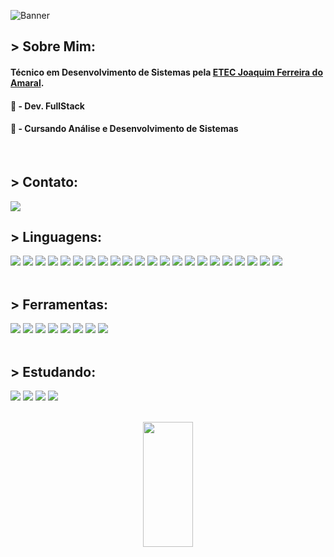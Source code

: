 ![Banner](https://res.cloudinary.com/superfolio/image/upload/v1620689979/68747470733a2f2f692e70696e696d672e636f6d2f6f726967696e616c732f63362f33332f63322f63363333633230656465383266306530636564376435373064626533613166332e676966_yjuh2s.gif)

## > Sobre Mim: 
#### Técnico em Desenvolvimento de Sistemas pela <a href="http://www.etecjau.com.br/etecjau/">ETEC Joaquim Ferreira do Amaral</a>.
#### 💾 - Dev. FullStack
#### 📓 - Cursando Análise e Desenvolvimento de Sistemas
<br>

## > Contato:
<a href="mailto:DevLuizHBarros@gmail.com"><code><img src="https://img.shields.io/badge/Gmail-6D4AFF?style=for-the-badge&logo=gmail&logoColor=white"></a></code>

## > Linguagens:
<!-- <p align='center'>
  <div align='center'>
    <img src="https://skillicons.dev/icons?i=html,css,js,ts,react,next,tailwindcss,sass,styledcomponents,nodejs,express,sequelize,java,spring,postgresql&perline=5"/>
    <br>
  </div>
</p> -->
<div>
  <img src="https://img.shields.io/badge/html-%2320232a.svg?style=for-the-badge&logo=html5&logoColor=white" />
  <img src="https://img.shields.io/badge/css-%2320232a.svg?style=for-the-badge&logo=css&logoColor=white" />
  <img src="https://img.shields.io/badge/javascript-%2320232a.svg?style=for-the-badge&logo=javascript&logoColor=white" />
  <img src="https://img.shields.io/badge/typescript-%2320232a.svg?style=for-the-badge&logo=typescript&logoColor=white" />
  <img src="https://img.shields.io/badge/react-%2320232a.svg?style=for-the-badge&logo=react&logoColor=white" />
  <img src="https://img.shields.io/badge/react native-%2320232a.svg?style=for-the-badge&logo=react&logoColor=white" />
  <img src="https://img.shields.io/badge/next.js-%2320232a.svg?style=for-the-badge&logo=next.js&logoColor=white" />
  <img src="https://img.shields.io/badge/axios-%2320232a.svg?style=for-the-badge&logo=axios&logoColor=white" />
  <img src="https://img.shields.io/badge/clerk-%2320232a.svg?style=for-the-badge&logo=clerk&logoColor=white" />
  <img src="https://img.shields.io/badge/prisma-%2320232a.svg?style=for-the-badge&logo=prisma&logoColor=white" />
  <img src="https://img.shields.io/badge/neon-%2320232a.svg?style=for-the-badge&logo=neon&logoColor=white" />
  <img src="https://img.shields.io/badge/drizzle-%2320232a.svg?style=for-the-badge&logo=drizzle&logoColor=white" />
  <img src="https://img.shields.io/badge/tailwindcss-%2320232a.svg?style=for-the-badge&logo=tailwindcss&logoColor=white" />
  <img src="https://img.shields.io/badge/sass-%2320232a.svg?style=for-the-badge&logo=sass&logoColor=white" />
  <img src="https://img.shields.io/badge/styled components-%2320232a.svg?style=for-the-badge&logo=styledcomponents&logoColor=white" />
  <img src="https://img.shields.io/badge/node.js-%2320232a.svg?style=for-the-badge&logo=node.js&logoColor=white" />
  <img src="https://img.shields.io/badge/express-%2320232a.svg?style=for-the-badge&logo=express&logoColor=white" />
  <img src="https://img.shields.io/badge/sequelize-%2320232a.svg?style=for-the-badge&logo=sequelize&logoColor=white" />
  <img src="https://img.shields.io/badge/java-%2320232a.svg?style=for-the-badge&logo=java&logoColor=white" />
  <img src="https://img.shields.io/badge/mysql-%2320232a.svg?style=for-the-badge&logo=mysql&logoColor=white" />
  <img src="https://img.shields.io/badge/postgresql-%2320232a.svg?style=for-the-badge&logo=postgresql&logoColor=white" />
  <img src="https://img.shields.io/badge/firebird-%2320232a.svg?style=for-the-badge&logo=firebird&logoColor=white" />
</div>

<br>

## > Ferramentas:
<div>
  <img src="https://img.shields.io/badge/figma-%2320232a.svg?style=for-the-badge&logo=figma&logoColor=white" />
  <img src="https://img.shields.io/badge/photoshop-%2320232a.svg?style=for-the-badge&logo=photoshop&logoColor=white" />
  <img src="https://img.shields.io/badge/visual studio code-%2320232a.svg?style=for-the-badge&logo=visual-studio-code&logoColor=white" />
  <img src="https://img.shields.io/badge/visual studio-%2320232a.svg?style=for-the-badge&logo=visual-studio&logoColor=white" />
  <img src="https://img.shields.io/badge/microsoft office-%2320232a.svg?style=for-the-badge&logo=microsoft-office&logoColor=white" />
  <img src="https://img.shields.io/badge/git-%2320232a.svg?style=for-the-badge&logo=git&logoColor=white" />
  <img src="https://img.shields.io/badge/windows-%2320232a.svg?style=for-the-badge&logo=windows&logoColor=white" />
  <img src="https://img.shields.io/badge/linux-%2320232a.svg?style=for-the-badge&logo=linux&logoColor=white" />
</div>

<br>

## > Estudando:
<div>
  <img src="https://img.shields.io/badge/wordpress-%2320232a.svg?style=for-the-badge&logo=wordpress&logoColor=white" />
  <img src="https://img.shields.io/badge/elementor-%2320232a.svg?style=for-the-badge&logo=elementor&logoColor=white" />
  <img src="https://img.shields.io/badge/spring boot-%2320232a.svg?style=for-the-badge&logo=spring-boot&logoColor=white" />
  <img src="https://img.shields.io/badge/mongodb-%2320232a.svg?style=for-the-badge&logo=mongodb&logoColor=white" />
</div>

<br>

<p align='center'>
  <img width="40%" height="200px" src="https://github-readme-stats.vercel.app/api/top-langs/?username=Tr0ya7&layout=compact&hide_border=true&theme=radical&langs_count=6&border_radius=8" />
</p>

